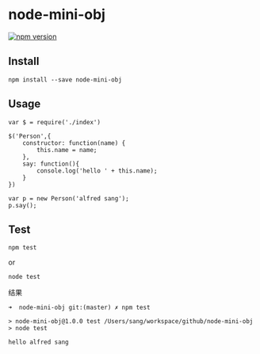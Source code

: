 node-mini-obj
=============

[![npm version](https://badge.fury.io/js/node-mini-obj.svg)](http://badge.fury.io/js/node-mini-obj)

## Install

```
npm install --save node-mini-obj
```


## Usage

```
var $ = require('./index')

$('Person',{
	constructor: function(name) { 
		this.name = name;
	}, 
	say: function(){
		console.log('hello ' + this.name);
	}
})

var p = new Person('alfred sang');
p.say();
```



## Test

	npm test

or 

	node test
	
结果

```
➜  node-mini-obj git:(master) ✗ npm test

> node-mini-obj@1.0.0 test /Users/sang/workspace/github/node-mini-obj
> node test

hello alfred sang
```